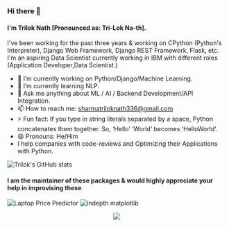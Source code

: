 ### Hi there 👋
#### I'm Trilok Nath [Pronounced as: Tri-Lok  Na-th].

I've been working for the past three years & working on
CPython (Python's Interpreter), Django Web Framework, Django REST Framework, Flask, etc.
I'm an aspiring Data Scientist currently working in IBM with different roles (Application Developer,Data Scientist.)

- 🔭 I’m currently working on Python/Django/Machine Learning.
- 🌱 I’m currently learning NLP.
- 💬 Ask me anything about ML / AI / Backend Development/API Integration.
- 📫 How to reach me: sharmatriloknath336@gmail.com
- ⚡ Fun fact: If you type in string literals separated by a space, Python concatenates them together. So, ‘Hello’ ‘World’ becomes ‘HelloWorld’.
- 😄 Pronouns: He/Him
- I help companies with code-reviews and Optimizing their Applications with Python.

<!--
**sharmatriloknath/sharmatriloknath** is a ✨ _special_ ✨ repository because its `README.md` (this file) appears on your GitHub profile.

Here are some ideas to get you started:

- 🔭 I’m currently working on ...
- 🌱 I’m currently learning ...
- 👯 I’m looking to collaborate on ...
- 🤔 I’m looking for help with ...
- 💬 Ask me about ...
- 📫 How to reach me: ...
- 😄 Pronouns: ...
- ⚡ Fun fact: ...
-->

![Trilok's GitHub stats](https://github-readme-stats.vercel.app/api?username=sharmatriloknath)

#### I am the maintainer of these packages & would highly appreciate your help in improvising these

![Laptop Price Predictor](https://github-readme-stats.vercel.app/api/pin/?username=sharmatriloknath&repo=laptop-price-predictor&show_icons=true)
![indepth matplotlib](https://github-readme-stats.vercel.app/api/pin/?username=sharmatriloknath&repo=In-DepthMatplolib&show_icons=true)

<p align="center">
    <img src="https://visitor-badge.laobi.icu/badge?page_id=sharmatriloknath" id="counter">
</p>
